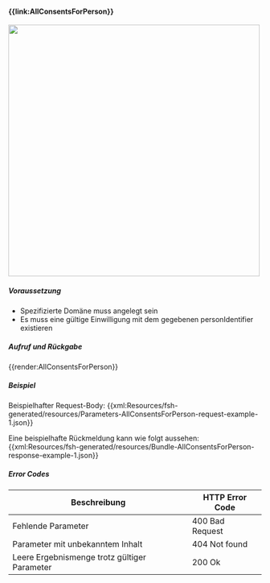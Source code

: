 #### **{{link:AllConsentsForPerson}}**

 <p align="left">
  <img width="500" src="https://www.ths-greifswald.de/wp-content/uploads/2021/06/fhirgateway-gics.png">
</p>

##### **Voraussetzung**
- Spezifizierte Domäne muss angelegt sein
- Es muss eine gültige Einwilligung mit dem gegebenen personIdentifier existieren

##### **Aufruf und Rückgabe**
{{render:AllConsentsForPerson}}

##### **Beispiel**
Beispielhafter Request-Body:
{{xml:Resources/fsh-generated/resources/Parameters-AllConsentsForPerson-request-example-1.json}}

Eine beispielhafte Rückmeldung kann wie folgt aussehen:
{{xml:Resources/fsh-generated/resources/Bundle-AllConsentsForPerson-response-example-1.json}}


##### **Error Codes**

| Beschreibung|HTTP Error Code|
--- | ---
|Fehlende Parameter|400 Bad Request|
|Parameter mit unbekanntem Inhalt|404 Not found|
|Leere Ergebnismenge trotz gültiger Parameter|200 Ok|

